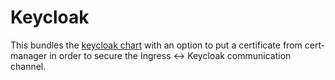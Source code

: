 # Keycloak

This bundles the [keycloak chart][] with an option to put a certificate from cert-manager in order to secure the Ingress <-> Keycloak communication channel.

[keycloak chart]: https://github.com/bitnami/charts/tree/main/bitnami/keycloak
